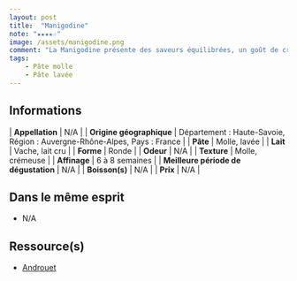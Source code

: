```yaml
---
layout: post
title:  "Manigodine"
note: "★★★★☆"
image: /assets/manigodine.png
comment: "La Manigodine présente des saveurs équilibrées, un goût de crème et des arômes boisés. Sa texture est onctueuse, crémeuse.<br> « Il est cerclé d’une sangle en Epicéa pour maîtriser la souplesse de la pâte à l’affinage. C’est l’affineur Paccard qui a baptisé ainsi ce fromage en l’honneur des femmes qui assurent sa fabrication à la ferme »."
tags: 
    - Pâte molle
    - Pâte lavée
---
```


## Informations

| **Appellation** | N/A |
| **Origine géographique** | Département : Haute-Savoie, Région : Auvergne-Rhône-Alpes, Pays : France   |
| **Pâte** | Molle, lavée |
| **Lait** | Vache, lait cru |
| **Forme** | Ronde |
| **Odeur** | N/A |
| **Texture** | Molle, crémeuse |
| **Affinage** | 6 à 8 semaines |
| **Meilleure période de dégustation** | N/A |
| **Boisson(s)** | N/A |
| **Prix** | N/A |

## Dans le même esprit
* N/A

## Ressource(s)
* [Androuet](http://androuet.com/Manigodine-1529.html)